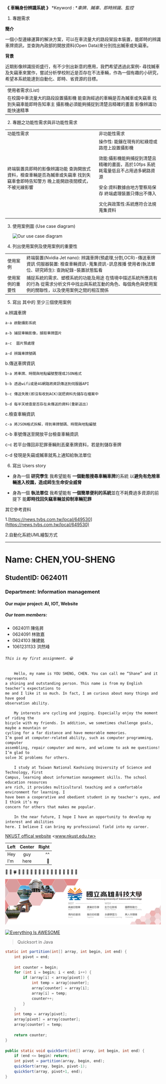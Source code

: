 **《 車輛身份辨識系統 》**
*Keyword : **車牌、贓車、即時辨識、監控*

1. 專題需求 

**簡介**

一個小型邊緣運算的解決方案，可以在車流量大的路段架設本裝置，能即時的辨識車牌資訊，並查詢內政部的開放資料(Open Data)來分別找出贓車或失竊車。

**背景**

近期影像辨識技術盛行，有不少別出新意的應用，我們希望透過此案例- 尋找贓車及失竊車來實作，嘗試分析學校附近是否存在不法車輛，作為一個有趣的小研究，希望本系統能達到自動化、即時、省資源的目標。

<table>
  <tr>
    <td>使用者需求(List)</td>
  </tr>
  <tr>
    <td>在校園中車流量大的路段設置攝影機
能查詢經過的車輛是否為贓車或失竊車
找到失竊車能即時告知車主
攝影機必須能夠捕捉到清楚且精確的畫面
影像辨識功能快速精準</td>
  </tr>
</table>


2. 專題之功能性需求與非功能性需求 

<table>
  <tr>
    <td>功能性需求</td>
    <td>非功能性需求</td>
  </tr>
  <tr>
    <td>終端裝置具即時的影像辨識功能
查詢開放式資料，檢查車輛是否為贓車或失竊車
找到失竊車會即時告知警方
晚上能開啟夜間模式，不被光線影響</td>
    <td>操作性: 能鑲在現有的紅綠燈或路燈上設置攝影機

效能:攝影機能夠捕捉到清楚且精確的畫面，高於10fps
系統耗電量低且不占用過多網路資源

安全:資料數據由地方警察局保存
終端處理裝置只傳出不傳入

文化與政策性:系統應符合法規蒐集資料</td>
  </tr>
</table>


3. 使用案例圖 (Use case diagram)

    ![Our use case diagram](Recognition＿System_UseCase.png "使用者案例圖")

4. 列出使用案例及使用案例的重要性

<table>
  <tr>
    <td>使用案例</td>
    <td>終端裝置(Nvidia Jet nano):
辨識車牌(預處理,分割,OCR)-傳送車牌資訊
伺服器裝置: 
檢查車輛資訊-蒐集資訊-訊息推播
使用者(執法單位、研究師生):
 查詢紀錄-裝置狀態監看</td>
  </tr>
  <tr>
    <td>使用案例的重要性</td>
    <td>捕捉系統的需求、塑模系統的功能及用途
在情境中描述系統所應具有的行為
從需求分析文件中找出與系統互動的角色、每個角色與使用案例的關聯性，以及使用案例之間的相互關係</td>
  </tr>
</table>


5. 寫出 其中的 至少三個使用案例

a.辨識車牌

	a-a 啟動攝影系統

	a-b 捕捉車輛影像，擷取車牌圖片

	a-c  圖片預處理

	a-d 辨識車牌號碼

b.傳送車牌資訊

	b-a 將車牌、時間與地點編號整理成JSON格式

	b-b 透過wifi或是4G網路將資訊傳送到伺服器API

	b-c 傳送失敗(即沒有收到ACK)就把資料先儲存在檔案中

	b-d 每半天檢查是否存在未傳送的資料(重新送出)

c.檢查車輛資訊

	c-a 將JSON格式拆解，得到車牌號碼、時間與地點編號

c-b 車號傳送至開放平台檢查車輛資訊

c-c 若平台傳回非犯罪車輛則丟棄車牌資料，若是則儲存車牌

c-d 發現是失竊或贓車就馬上通知給執法單位

6. 寫出 Users story

* 身為一個 **研究學生** 我希望能有 **一個動態搜尋車輛車牌**的系統 以**避免有危險車輛進入校園，造成師生生命安全威脅**

* 身為一個 **執法單位**  我希望能有 **一個簡單便利的系統**並在不耗費過多資源的前提下 能**即時找回失竊車輛並抑制車輛犯罪**

其它參考資料

1.[https://news.tvbs.com.tw/local/649530](https://news.tvbs.com.tw/local/649530)

2.自動化系統UML繪製方式

***

# Name: CHEN,YOU-SHENG

## StudentID: 0624011

### Department: Information management

#### Our major project: AI, IOT, Website

##### Our team members: 
* 0624011 陳佑昇
* 0624091 林致嘉
* 0624103 陳建銘
* 1061231133 洪然峰

###### `This is my first assignment. 😀`

```
    Hello, my name is YOU SHENG, CHEN. You can call me “Shane” and it represents
a shining and outstanding person. This name is from my English teacher’s expectations to
me and I like it so much. In fact, I am curious about many things and have good
observation ability.

    My interests are cycling and jogging. Especially enjoy the moment of riding the
bicycle with my friends. In addition, we sometimes challenge goals, maybe a mountain or
cycling for a far distance and have memorable memories.
I’m good at computer-related ability, such as computer programming, computer
assembling, repair computer and more, and welcome to ask me questions! I’m glad to
solve 3C problems for others.

    I study at Taiwan National Kaohsiung University of Science and Technology, First
Campus, learning about information management skills. The school education resources
are rich, it provides multicultural teaching and a comfortable environment for learning. I
have been a cooperative and obedient student in my teacher's eyes, and I think it’s my
concern for others that makes me popular.

    In the near future, I hope I have an opportunity to develop my interest and abilities
here. I believe I can bring my professional field into my career.
```
[NKUST offical website](www.nkust.edu.tw)
<www.nkust.edu.tw>


| Left | Center | Right |
|:-----|:------:|------:|
|Hey   |guy     |^^     |
|I'm   |here    |:wave: |

:cherry_blossom: :tulip: :four_leaf_clover:
:rose: :sunflower: :hibiscus:
:maple_leaf: :leaves: :fallen_leaf:
:herb: :mushroom: :cactus:
:palm_tree:	:evergreen_tree: :deciduous_tree:
:ear_of_rice: :seedling: :blossom:


![NKUST Icon](nkust.jpg "高科大 LOGO")

[![Everything Is AWESOME](https://img.youtube.com/vi/StTqXEQ2l-Y/0.jpg)](https://www.youtube.com/watch?v=StTqXEQ2l-Y "Everything Is AWESOME")


> Quicksort in Java
``` java
static int partition(int[] array, int begin, int end) {
    int pivot = end;

    int counter = begin;
    for (int i = begin; i < end; i++) {
        if (array[i] < array[pivot]) {
            int temp = array[counter];
            array[counter] = array[i];
            array[i] = temp;
            counter++;
        }
    }
    int temp = array[pivot];
    array[pivot] = array[counter];
    array[counter] = temp;

    return counter;
}

public static void quickSort(int[] array, int begin, int end) {
    if (end <= begin) return;
    int pivot = partition(array, begin, end);
    quickSort(array, begin, pivot-1);
    quickSort(array, pivot+1, end);
}
```

